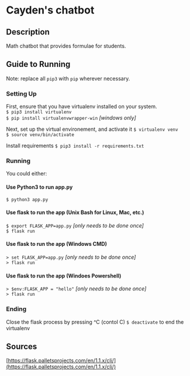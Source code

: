 # Cayden's chatbot

## Description
Math chatbot that provides formulae for students.

## Guide to Running
Note: replace all ```pip3``` with ```pip``` wherever necessary.  
### Setting Up
First, ensure that you have virtualenv installed on your system.  
```$ pip3 install virtualenv```  
```$ pip install virtualenvwrapper-win``` *[windows only]*

Next, set up the virtual environement, and activate it
```$ virtualenv venv```  
```$ source venv/bin/activate```  

Install requirements
```$ pip3 install -r requirements.txt```

### Running 
You could either:  

#### Use Python3 to run app.py
```$ python3 app.py```

#### Use flask to run the app (Unix Bash for Linux, Mac, etc.)
```$ export FLASK_APP=app.py``` *[only needs to be done once]*  
```$ flask run```

#### Use flask to run the app (Windows CMD)
```> set FLASK_APP=app.py``` *[only needs to be done once]*  
```> flask run```

#### Use flask to run the app (Windoes Powershell)
```> $env:FLASK_APP = "hello"``` *[only needs to be done once]*  
```> flask run```

### Ending
Close the flask process by pressing ^C (contol C)
```$ deactivate``` to end the virtualenv

## Sources
[https://flask.palletsprojects.com/en/1.1.x/cli/](https://flask.palletsprojects.com/en/1.1.x/cli/)